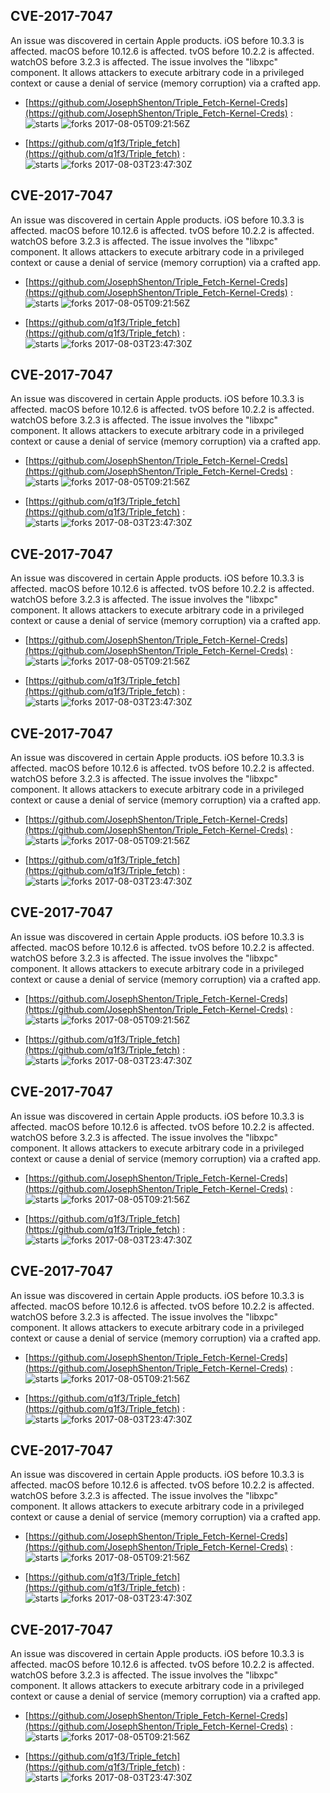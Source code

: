 ## CVE-2017-7047
 An issue was discovered in certain Apple products. iOS before 10.3.3 is affected. macOS before 10.12.6 is affected. tvOS before 10.2.2 is affected. watchOS before 3.2.3 is affected. The issue involves the "libxpc" component. It allows attackers to execute arbitrary code in a privileged context or cause a denial of service (memory corruption) via a crafted app.

- [https://github.com/JosephShenton/Triple_Fetch-Kernel-Creds](https://github.com/JosephShenton/Triple_Fetch-Kernel-Creds) :  
![starts](https://img.shields.io/github/stars/JosephShenton/Triple_Fetch-Kernel-Creds.svg) 
![forks](https://img.shields.io/github/forks/JosephShenton/Triple_Fetch-Kernel-Creds.svg) 
2017-08-05T09:21:56Z

- [https://github.com/q1f3/Triple_fetch](https://github.com/q1f3/Triple_fetch) :  
![starts](https://img.shields.io/github/stars/q1f3/Triple_fetch.svg) 
![forks](https://img.shields.io/github/forks/q1f3/Triple_fetch.svg) 
2017-08-03T23:47:30Z

## CVE-2017-7047
 An issue was discovered in certain Apple products. iOS before 10.3.3 is affected. macOS before 10.12.6 is affected. tvOS before 10.2.2 is affected. watchOS before 3.2.3 is affected. The issue involves the "libxpc" component. It allows attackers to execute arbitrary code in a privileged context or cause a denial of service (memory corruption) via a crafted app.

- [https://github.com/JosephShenton/Triple_Fetch-Kernel-Creds](https://github.com/JosephShenton/Triple_Fetch-Kernel-Creds) :  
![starts](https://img.shields.io/github/stars/JosephShenton/Triple_Fetch-Kernel-Creds.svg) 
![forks](https://img.shields.io/github/forks/JosephShenton/Triple_Fetch-Kernel-Creds.svg) 
2017-08-05T09:21:56Z

- [https://github.com/q1f3/Triple_fetch](https://github.com/q1f3/Triple_fetch) :  
![starts](https://img.shields.io/github/stars/q1f3/Triple_fetch.svg) 
![forks](https://img.shields.io/github/forks/q1f3/Triple_fetch.svg) 
2017-08-03T23:47:30Z

## CVE-2017-7047
 An issue was discovered in certain Apple products. iOS before 10.3.3 is affected. macOS before 10.12.6 is affected. tvOS before 10.2.2 is affected. watchOS before 3.2.3 is affected. The issue involves the "libxpc" component. It allows attackers to execute arbitrary code in a privileged context or cause a denial of service (memory corruption) via a crafted app.

- [https://github.com/JosephShenton/Triple_Fetch-Kernel-Creds](https://github.com/JosephShenton/Triple_Fetch-Kernel-Creds) :  
![starts](https://img.shields.io/github/stars/JosephShenton/Triple_Fetch-Kernel-Creds.svg) 
![forks](https://img.shields.io/github/forks/JosephShenton/Triple_Fetch-Kernel-Creds.svg) 
2017-08-05T09:21:56Z

- [https://github.com/q1f3/Triple_fetch](https://github.com/q1f3/Triple_fetch) :  
![starts](https://img.shields.io/github/stars/q1f3/Triple_fetch.svg) 
![forks](https://img.shields.io/github/forks/q1f3/Triple_fetch.svg) 
2017-08-03T23:47:30Z

## CVE-2017-7047
 An issue was discovered in certain Apple products. iOS before 10.3.3 is affected. macOS before 10.12.6 is affected. tvOS before 10.2.2 is affected. watchOS before 3.2.3 is affected. The issue involves the "libxpc" component. It allows attackers to execute arbitrary code in a privileged context or cause a denial of service (memory corruption) via a crafted app.

- [https://github.com/JosephShenton/Triple_Fetch-Kernel-Creds](https://github.com/JosephShenton/Triple_Fetch-Kernel-Creds) :  
![starts](https://img.shields.io/github/stars/JosephShenton/Triple_Fetch-Kernel-Creds.svg) 
![forks](https://img.shields.io/github/forks/JosephShenton/Triple_Fetch-Kernel-Creds.svg) 
2017-08-05T09:21:56Z

- [https://github.com/q1f3/Triple_fetch](https://github.com/q1f3/Triple_fetch) :  
![starts](https://img.shields.io/github/stars/q1f3/Triple_fetch.svg) 
![forks](https://img.shields.io/github/forks/q1f3/Triple_fetch.svg) 
2017-08-03T23:47:30Z

## CVE-2017-7047
 An issue was discovered in certain Apple products. iOS before 10.3.3 is affected. macOS before 10.12.6 is affected. tvOS before 10.2.2 is affected. watchOS before 3.2.3 is affected. The issue involves the "libxpc" component. It allows attackers to execute arbitrary code in a privileged context or cause a denial of service (memory corruption) via a crafted app.

- [https://github.com/JosephShenton/Triple_Fetch-Kernel-Creds](https://github.com/JosephShenton/Triple_Fetch-Kernel-Creds) :  
![starts](https://img.shields.io/github/stars/JosephShenton/Triple_Fetch-Kernel-Creds.svg) 
![forks](https://img.shields.io/github/forks/JosephShenton/Triple_Fetch-Kernel-Creds.svg) 
2017-08-05T09:21:56Z

- [https://github.com/q1f3/Triple_fetch](https://github.com/q1f3/Triple_fetch) :  
![starts](https://img.shields.io/github/stars/q1f3/Triple_fetch.svg) 
![forks](https://img.shields.io/github/forks/q1f3/Triple_fetch.svg) 
2017-08-03T23:47:30Z

## CVE-2017-7047
 An issue was discovered in certain Apple products. iOS before 10.3.3 is affected. macOS before 10.12.6 is affected. tvOS before 10.2.2 is affected. watchOS before 3.2.3 is affected. The issue involves the "libxpc" component. It allows attackers to execute arbitrary code in a privileged context or cause a denial of service (memory corruption) via a crafted app.

- [https://github.com/JosephShenton/Triple_Fetch-Kernel-Creds](https://github.com/JosephShenton/Triple_Fetch-Kernel-Creds) :  
![starts](https://img.shields.io/github/stars/JosephShenton/Triple_Fetch-Kernel-Creds.svg) 
![forks](https://img.shields.io/github/forks/JosephShenton/Triple_Fetch-Kernel-Creds.svg) 
2017-08-05T09:21:56Z

- [https://github.com/q1f3/Triple_fetch](https://github.com/q1f3/Triple_fetch) :  
![starts](https://img.shields.io/github/stars/q1f3/Triple_fetch.svg) 
![forks](https://img.shields.io/github/forks/q1f3/Triple_fetch.svg) 
2017-08-03T23:47:30Z

## CVE-2017-7047
 An issue was discovered in certain Apple products. iOS before 10.3.3 is affected. macOS before 10.12.6 is affected. tvOS before 10.2.2 is affected. watchOS before 3.2.3 is affected. The issue involves the "libxpc" component. It allows attackers to execute arbitrary code in a privileged context or cause a denial of service (memory corruption) via a crafted app.

- [https://github.com/JosephShenton/Triple_Fetch-Kernel-Creds](https://github.com/JosephShenton/Triple_Fetch-Kernel-Creds) :  
![starts](https://img.shields.io/github/stars/JosephShenton/Triple_Fetch-Kernel-Creds.svg) 
![forks](https://img.shields.io/github/forks/JosephShenton/Triple_Fetch-Kernel-Creds.svg) 
2017-08-05T09:21:56Z

- [https://github.com/q1f3/Triple_fetch](https://github.com/q1f3/Triple_fetch) :  
![starts](https://img.shields.io/github/stars/q1f3/Triple_fetch.svg) 
![forks](https://img.shields.io/github/forks/q1f3/Triple_fetch.svg) 
2017-08-03T23:47:30Z

## CVE-2017-7047
 An issue was discovered in certain Apple products. iOS before 10.3.3 is affected. macOS before 10.12.6 is affected. tvOS before 10.2.2 is affected. watchOS before 3.2.3 is affected. The issue involves the "libxpc" component. It allows attackers to execute arbitrary code in a privileged context or cause a denial of service (memory corruption) via a crafted app.

- [https://github.com/JosephShenton/Triple_Fetch-Kernel-Creds](https://github.com/JosephShenton/Triple_Fetch-Kernel-Creds) :  
![starts](https://img.shields.io/github/stars/JosephShenton/Triple_Fetch-Kernel-Creds.svg) 
![forks](https://img.shields.io/github/forks/JosephShenton/Triple_Fetch-Kernel-Creds.svg) 
2017-08-05T09:21:56Z

- [https://github.com/q1f3/Triple_fetch](https://github.com/q1f3/Triple_fetch) :  
![starts](https://img.shields.io/github/stars/q1f3/Triple_fetch.svg) 
![forks](https://img.shields.io/github/forks/q1f3/Triple_fetch.svg) 
2017-08-03T23:47:30Z

## CVE-2017-7047
 An issue was discovered in certain Apple products. iOS before 10.3.3 is affected. macOS before 10.12.6 is affected. tvOS before 10.2.2 is affected. watchOS before 3.2.3 is affected. The issue involves the "libxpc" component. It allows attackers to execute arbitrary code in a privileged context or cause a denial of service (memory corruption) via a crafted app.

- [https://github.com/JosephShenton/Triple_Fetch-Kernel-Creds](https://github.com/JosephShenton/Triple_Fetch-Kernel-Creds) :  
![starts](https://img.shields.io/github/stars/JosephShenton/Triple_Fetch-Kernel-Creds.svg) 
![forks](https://img.shields.io/github/forks/JosephShenton/Triple_Fetch-Kernel-Creds.svg) 
2017-08-05T09:21:56Z

- [https://github.com/q1f3/Triple_fetch](https://github.com/q1f3/Triple_fetch) :  
![starts](https://img.shields.io/github/stars/q1f3/Triple_fetch.svg) 
![forks](https://img.shields.io/github/forks/q1f3/Triple_fetch.svg) 
2017-08-03T23:47:30Z

## CVE-2017-7047
 An issue was discovered in certain Apple products. iOS before 10.3.3 is affected. macOS before 10.12.6 is affected. tvOS before 10.2.2 is affected. watchOS before 3.2.3 is affected. The issue involves the "libxpc" component. It allows attackers to execute arbitrary code in a privileged context or cause a denial of service (memory corruption) via a crafted app.

- [https://github.com/JosephShenton/Triple_Fetch-Kernel-Creds](https://github.com/JosephShenton/Triple_Fetch-Kernel-Creds) :  
![starts](https://img.shields.io/github/stars/JosephShenton/Triple_Fetch-Kernel-Creds.svg) 
![forks](https://img.shields.io/github/forks/JosephShenton/Triple_Fetch-Kernel-Creds.svg) 
2017-08-05T09:21:56Z

- [https://github.com/q1f3/Triple_fetch](https://github.com/q1f3/Triple_fetch) :  
![starts](https://img.shields.io/github/stars/q1f3/Triple_fetch.svg) 
![forks](https://img.shields.io/github/forks/q1f3/Triple_fetch.svg) 
2017-08-03T23:47:30Z


